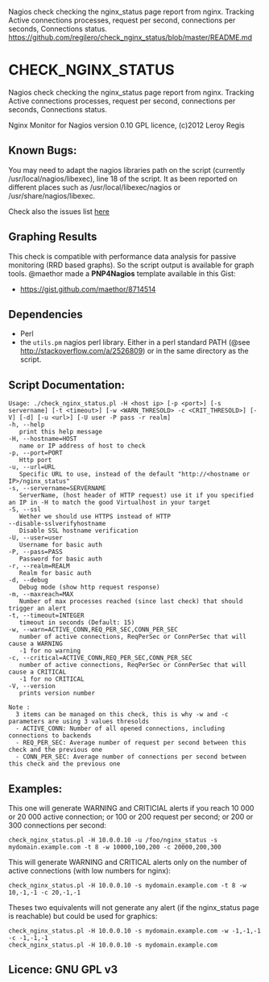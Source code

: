 Nagios check checking the nginx_status page report from nginx. Tracking Active connections processes, request per second, connections per seconds, Connections status.
https://github.com/regilero/check_nginx_status/blob/master/README.md

# CHECK_NGINX_STATUS


Nagios check checking the nginx_status page report from nginx. Tracking Active connections processes, request per second,
 connections per seconds, Connections status.

Nginx Monitor for Nagios version 0.10
GPL licence, (c)2012 Leroy Regis

## Known Bugs:

You may need to adapt the nagios libraries path on the script (currently /usr/local/nagios/libexec), line 18 of the script. It as been reported on different places such as /usr/local/libexec/nagios or /usr/share/nagios/libexec.

Check also the issues list [here](https://github.com/regilero/check_nginx_status/issues)

## Graphing Results


This check is compatible with performance data analysis for passive monitoring (RRD based graphs). So the script output is available for graph tools.
@maethor made a **PNP4Nagios** template available in this Gist:

* https://gist.github.com/maethor/8714514

## Dependencies

 * Perl
 * the `utils.pm` nagios perl library. Either in a perl standard PATH (@see http://stackoverflow.com/a/2526809) or in the same directory as the script.

## Script Documentation:


    Usage: ./check_nginx_status.pl -H <host ip> [-p <port>] [-s servername] [-t <timeout>] [-w <WARN_THRESOLD> -c <CRIT_THRESOLD>] [-V] [-d] [-u <url>] [-U user -P pass -r realm]
    -h, --help
       print this help message
    -H, --hostname=HOST
       name or IP address of host to check
    -p, --port=PORT
       Http port
    -u, --url=URL
       Specific URL to use, instead of the default "http://<hostname or IP>/nginx_status"
    -s, --servername=SERVERNAME
       ServerName, (host header of HTTP request) use it if you specified an IP in -H to match the good Virtualhost in your target
    -S, --ssl
       Wether we should use HTTPS instead of HTTP
    --disable-sslverifyhostname
       Disable SSL hostname verification
    -U, --user=user
       Username for basic auth
    -P, --pass=PASS
       Password for basic auth
    -r, --realm=REALM
       Realm for basic auth
    -d, --debug
       Debug mode (show http request response)
    -m, --maxreach=MAX
       Number of max processes reached (since last check) that should trigger an alert
    -t, --timeout=INTEGER
       timeout in seconds (Default: 15)
    -w, --warn=ACTIVE_CONN,REQ_PER_SEC,CONN_PER_SEC
       number of active connections, ReqPerSec or ConnPerSec that will cause a WARNING
       -1 for no warning
    -c, --critical=ACTIVE_CONN,REQ_PER_SEC,CONN_PER_SEC
       number of active connections, ReqPerSec or ConnPerSec that will cause a CRITICAL
       -1 for no CRITICAL
    -V, --version
       prints version number
    
    Note :
      3 items can be managed on this check, this is why -w and -c parameters are using 3 values thresolds
      - ACTIVE_CONN: Number of all opened connections, including connections to backends
      - REQ_PER_SEC: Average number of request per second between this check and the previous one
      - CONN_PER_SEC: Average number of connections per second between this check and the previous one
    
## Examples: 

This one will generate WARNING and CRITICIAL alerts if you reach 10 000 or 20 000 active connection; or
100 or 200 request per second; or 200 or 300 connections per second:

    check_nginx_status.pl -H 10.0.0.10 -u /foo/nginx_status -s mydomain.example.com -t 8 -w 10000,100,200 -c 20000,200,300

This will generate WARNING and CRITICAL alerts only on the number of active connections (with low numbers for nginx):

    check_nginx_status.pl -H 10.0.0.10 -s mydomain.example.com -t 8 -w 10,-1,-1 -c 20,-1,-1

Theses two equivalents will not generate any alert (if the nginx_status page is reachable) but could be used for graphics:

    check_nginx_status.pl -H 10.0.0.10 -s mydomain.example.com -w -1,-1,-1 -c -1,-1,-1
    check_nginx_status.pl -H 10.0.0.10 -s mydomain.example.com

## Licence: GNU GPL v3

